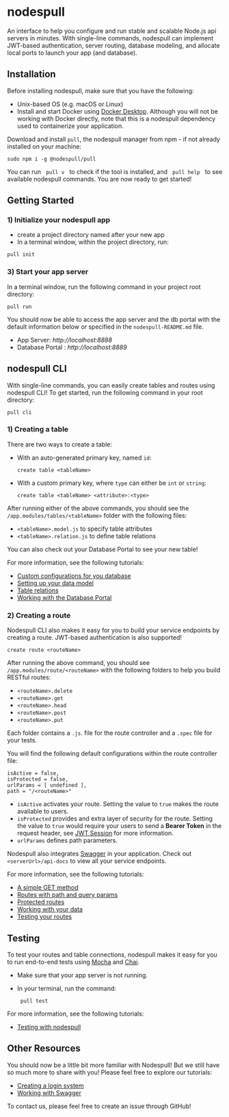 # nodespull

An interface to help you configure and run stable and scalable Node.js api servers in minutes. With single-line commands, nodespull can implement JWT-based authentication, server routing, database modeling, and allocate local ports to launch your app (and database).

## Installation

Before installing nodespull, make sure that you have the following:
* Unix-based OS (e.g. macOS or Linux)
* Install and start Docker using [Docker Desktop](https://hub.docker.com/editions/community/docker-ce-desktop-mac). Although you will not be working with Docker directly, note that this is a nodespull dependency used to containerize your application. 

Download and install `pull`, the nodespull manager from npm - if not already installed on your machine:
```
sudo npm i -g @nodespull/pull
```
You can run &nbsp; `pull v` &nbsp; to check if the tool is installed, and &nbsp; `pull help` &nbsp; to see available nodespull commands.
You are now ready to get started! 

## Getting Started

### 1) Initialize your nodespull app
* create a project directory named after your new app
* In a terminal window, within the project directory, run:
```
pull init
```

### 3) Start your app server
In a terminal window, run the following command in your project root directory:
```
pull run
```
You should now be able to access the app server and the db portal with the default information below or specified in the `nodespull-README.md` file. 
* App Server: *http://localhost:8888*
* Database Portal : *http://localhost:8889*

## nodespull CLI
With single-line commands, you can easily create tables and routes using nodespull CLI! To get started, run the following command in your root directory:
```
pull cli
``` 
### 1) Creating a table

There are two ways to create a table:

* With an auto-generated primary key, named `id`:
    ```
    create table <tableName>
    ```

* With a custom primary key, where `type` can either be `int` or `string`:
    ```
    create table <tableName> <attribute>:<type>
    ```
After running either of the above commands, you should see the `/app.modules/tables/<tableName>` folder with the following files: 
* `<tableName>.model.js` to specify table attributes
* `<tableName>.relation.js` to define table relations 

You can also check out your Database Portal to see your new table!

For more information, see the following tutorials:
* [Custom configurations for you database](https://github.com/kab-zac/nodespull/blob/master/Pending)
* [Setting up your data model](https://github.com/kab-zac/nodespull/blob/master/Pending)
* [Table relations](https://github.com/kab-zac/nodespull/blob/master/Pending)
* [Working with the Database Portal](https://github.com/kab-zac/nodespull/blob/master/Pending)

### 2) Creating a route
Nodespull CLI also makes it easy for you to build your service endpoints by creating a route. JWT-based authentication is also supported!
```
create route <routeName>
```
After running the above command, you should see `/app.modules/route/<routeName>` with the following folders to help you build RESTful routes:
* `<routeName>.delete`
* `<routeName>.get`
* `<routeName>.head`
* `<routeName>.post`
* `<routeName>.put`

Each folder contains a `.js`.  file for the route controller and a `.spec` file for your tests.

You will find the following default configurations within the route controller file:
```
isActive = false,
isProtected = false,
urlParams = [ undefined ],
path = "/<routeName>"
```

* `isActive` activates your route. Setting the value to `true` makes the route available to users. 
* `isProtected` provides and extra layer of security for the route. Setting the value to `true` would require your users to send a **Bearer Token** in the request header, see [JWT Session](https://github.com/kab-zac/nodespull/blob/master/Pending) for more information.
* `urlParams` defines path parameters.

Nodespull also integrates [Swagger](https://swagger.io/) in your application. Check out `<serverUrl>/api-docs` to view all your service endpoints.

For more information, see the following tutorials:
* [A simple GET method](https://github.com/kab-zac/nodespull/blob/master/Pending)
* [Routes with path and query params](https://github.com/kab-zac/nodespull/blob/master/Pending)
* [Protected routes ](https://github.com/kab-zac/nodespull/blob/master/Pending)
* [Working with your data](https://github.com/kab-zac/nodespull/blob/master/Pending)
* [Testing your routes](https://github.com/kab-zac/nodespull/blob/master/Pending)

## Testing
To test your routes and table connections, nodespull makes it easy for you to run end-to-end tests using [Mocha](https://mochajs.org/) and [Chai](https://www.chaijs.com/). 
* Make sure that your app server is not running. 
* In your terminal, run the command:

     ```
      pull test
     ```

For more information, see the following tutorials:
* [Testing with nodespull](https://github.com/kab-zac/nodespull/blob/master/Pending)

## Other Resources
You should now be a little bit more familiar with Nodespull! But we still have so much more to share with you! Please feel free to explore our tutorials:
* [Creating a login system](https://github.com/kab-zac/nodespull/blob/master/Pending)
* [Working with Swagger](https://github.com/kab-zac/nodespull/blob/master/Pending)

To contact us, please feel free to create an issue through GitHub!
